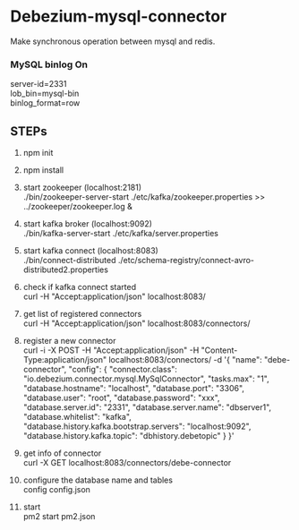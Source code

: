 # Debezium-mysql-connector

Make synchronous operation between mysql and redis.

### MySQL binlog On

server-id=2331<br>
lob_bin=mysql-bin<br>
binlog_format=row<br>

## STEPs
1. npm init

2. npm install

3. start zookeeper (localhost:2181)<br>
./bin/zookeeper-server-start ./etc/kafka/zookeeper.properties >> ../zookeeper/zookeeper.log &

4. start kafka broker (localhost:9092)<br>
./bin/kafka-server-start ./etc/kafka/server.properties

5. start kafka connect (localhost:8083)<br>
./bin/connect-distributed ./etc/schema-registry/connect-avro-distributed2.properties

6. check if kafka connect started<br>
curl -H "Accept:application/json" localhost:8083/

7. get list of registered connectors<br>
curl -H "Accept:application/json" localhost:8083/connectors/

8. register a new connector<br>
curl -i -X POST -H "Accept:application/json" -H "Content-Type:application/json" localhost:8083/connectors/ -d '{ "name": "debe-connector", "config": { "connector.class": "io.debezium.connector.mysql.MySqlConnector", "tasks.max": "1", "database.hostname": "localhost", "database.port": "3306", "database.user": "root", "database.password": "xxx", "database.server.id": "2331", "database.server.name": "dbserver1", "database.whitelist": "kafka", "database.history.kafka.bootstrap.servers": "localhost:9092", "database.history.kafka.topic": "dbhistory.debetopic" } }'

9. get info of connector<br>
curl -X GET localhost:8083/connectors/debe-connector

10. configure the database name and tables<br>
config config.json

11. start<br>
pm2 start pm2.json
